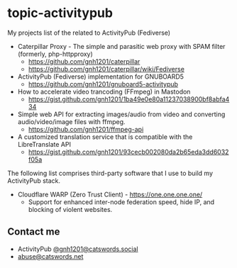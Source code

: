 # topic-activitypub
My projects list of the related to ActivityPub (Fediverse)

* Caterpillar Proxy - The simple and parasitic web proxy with SPAM filter (formerly, php-httpproxy)
  * https://github.com/gnh1201/caterpillar
  * https://github.com/gnh1201/caterpillar/wiki/Fediverse
* ActivityPub (Fediverse) implementation for GNUBOARD5
  * https://github.com/gnh1201/gnuboard5-activitypub
* How to accelerate video trancoding (FFmpeg) in Mastodon
  * https://gist.github.com/gnh1201/1ba49e0e80a11237038900bf8abfa434
* Simple web API for extracting images/audio from video and converting audio/video/image files with ffmpeg.
  * https://github.com/gnh1201/ffmpeg-api
* A customized translation service that is compatible with the LibreTranslate API
  * https://gist.github.com/gnh1201/93cecb002080da2b65eda3dd6032f05a
 
The following list comprises third-party software that I use to build my ActivityPub stack.

* Cloudflare WARP (Zero Trust Client) - https://one.one.one.one/
  * Support for enhanced inter-node federation speed, hide IP, and blocking of violent websites.

## Contact me
* ActivityPub [@gnh1201@catswords.social](https://catswords.social/@gnh1201)
* abuse@catswords.net
